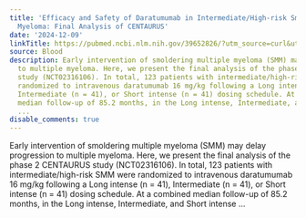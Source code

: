 ```yaml
---
title: 'Efficacy and Safety of Daratumumab in Intermediate/High-risk Smoldering Multiple
  Myeloma: Final Analysis of CENTAURUS'
date: '2024-12-09'
linkTitle: https://pubmed.ncbi.nlm.nih.gov/39652826/?utm_source=curl&utm_medium=rss&utm_campaign=journals&utm_content=7603509&fc=None&ff=20241209184147&v=2.18.0.post9+e462414
source: Blood
description: Early intervention of smoldering multiple myeloma (SMM) may delay progression
  to multiple myeloma. Here, we present the final analysis of the phase 2 CENTAURUS
  study (NCT02316106). In total, 123 patients with intermediate/high-risk SMM were
  randomized to intravenous daratumumab 16 mg/kg following a Long intense (n = 41),
  Intermediate (n = 41), or Short intense (n = 41) dosing schedule. At a combined
  median follow-up of 85.2 months, in the Long intense, Intermediate, and Short intense
  ...
disable_comments: true
---
```

Early intervention of smoldering multiple myeloma (SMM) may delay progression to multiple myeloma. Here, we present the final analysis of the phase 2 CENTAURUS study (NCT02316106). In total, 123 patients with intermediate/high-risk SMM were randomized to intravenous daratumumab 16 mg/kg following a Long intense (n = 41), Intermediate (n = 41), or Short intense (n = 41) dosing schedule. At a combined median follow-up of 85.2 months, in the Long intense, Intermediate, and Short intense ...